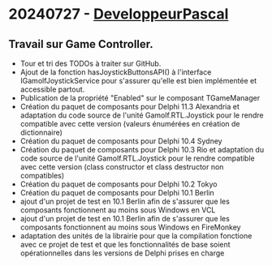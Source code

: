 # 20240727 - [DeveloppeurPascal](https://github.com/DeveloppeurPascal)

## Travail sur Game Controller.

* Tour et tri des TODOs à traiter sur GitHub.
* Ajout de la fonction hasJoystickButtonsAPI() à l'interface IGamolfJoystickService pour s'assurer qu'elle est bien implémentée et accessible partout.
* Publication de la propriété "Enabled" sur le composant TGameManager
* Création du paquet de composants pour Delphi 11.3 Alexandria et adaptation du code source de l'unité Gamolf.RTL.Joystick pour le rendre compatible avec cette version (valeurs énumérées en création de dictionnaire)
* Création du paquet de composants pour Delphi 10.4 Sydney
* Création du paquet de composants pour Delphi 10.3 Rio et adaptation du code source de l'unité Gamolf.RTL.Joystick pour le rendre compatible avec cette version (class constructor et class destructor non compatibles)
* Création du paquet de composants pour Delphi 10.2 Tokyo
* Création du paquet de composants pour Delphi 10.1 Berlin
* ajout d'un projet de test en 10.1 Berlin afin de s'assurer que les composants fonctionnent au moins sous Windows en VCL
* ajout d'un projet de test en 10.1 Berlin afin de s'assurer que les composants fonctionnent au moins sous Windows en FireMonkey
* adaptation des unités de la librairie pour que la compilation fonctione avec ce projet de test et que les fonctionnalités de base soient opérationnelles dans les versions de Delphi prises en charge
